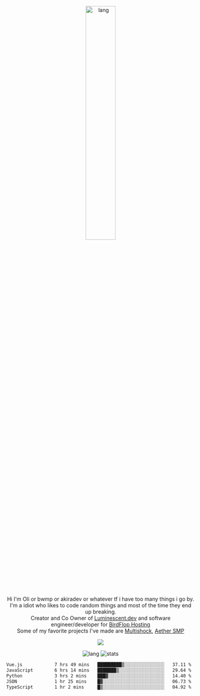 <p align="center">
 <a href="https://luminescent.dev">
  <img width="40%" alt="lang" src="https://github.com/bwmp/bwmp/blob/main/l_10.png?raw=true" />
 </a>
</p>

<p align="center">
 Hi I'm Oli or bwmp or akiradev or whatever tf i have too many things i go by.<br>
 I'm a idiot who likes to code random things and most of the time they end up breaking.<br>
 Creator and Co Owner of <a href="https://luminescent.dev">Luminescent.dev</a> and software engineer/developer for <a href="https://www.birdflop.com">BirdFlop Hosting</a><br>
 Some of my favorite projects I've made are <a href="https://github.com/PiShock-Inc/MultiShock">Multishock</a>, <a href="https://www.aethersmp.com">Aether SMP</a>
</p>

<p align="center">
  <a href="https://discord.com/users/798738506859282482"><img align="center" src="https://lanyard-profile-readme.vercel.app/api/798738506859282482?bg=433e4f&borderRadius=10px&showDisplayName=true&idleMessage=Probably%20sleeping"/></a>
</p>

<p align="center">
 <img alt="lang" src="https://github-readme-stats.vercel.app/api/top-langs/?username=bwmp&layout=compact&hide_border=true&langs_count=10&theme=transparent&custom_title=Languages" />
 <img alt="stats" src="https://github-readme-stats.vercel.app/api?username=bwmp&show_icons=true&hide_border=true&count_private=true&theme=transparent&custom_title=Statistics">
</p>
<p align="center">
 <!--START_SECTION:waka-->

```txt
Vue.js            7 hrs 49 mins   █████████▒░░░░░░░░░░░░░░░   37.11 %
JavaScript        6 hrs 14 mins   ███████▒░░░░░░░░░░░░░░░░░   29.64 %
Python            3 hrs 2 mins    ███▓░░░░░░░░░░░░░░░░░░░░░   14.40 %
JSON              1 hr 25 mins    █▓░░░░░░░░░░░░░░░░░░░░░░░   06.73 %
TypeScript        1 hr 2 mins     █▒░░░░░░░░░░░░░░░░░░░░░░░   04.92 %
```

<!--END_SECTION:waka-->
</p>
